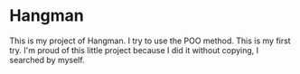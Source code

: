 # Hangman

This is my project of Hangman. I try to use the POO method. This is my first try.
I'm proud of this little project because I did it without copying, I searched by myself.
